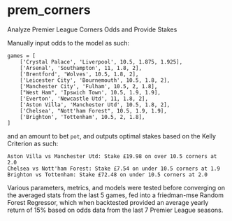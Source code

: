 # prem_corners
Analyze Premier League Corners Odds and Provide Stakes

Manually input odds to the model as such:

```
games = [
    ['Crystal Palace', 'Liverpool', 10.5, 1.875, 1.925],
    ['Arsenal', 'Southampton', 11, 1.8, 2],
    ['Brentford', 'Wolves', 10.5, 1.8, 2],
    ['Leicester City', 'Bournemouth', 10.5, 1.8, 2],
    ['Manchester City', 'Fulham', 10.5, 2, 1.8],
    ["West Ham", 'Ipswich Town', 10.5, 1.9, 1.9],
    ['Everton', 'Newcastle Utd', 11, 1.8, 2],
    ['Aston Villa', 'Manchester Utd', 10.5, 1.8, 2],
    ['Chelsea', "Nott'ham Forest", 10.5, 1.9, 1.9],
    ['Brighton', 'Tottenham', 10.5, 2, 1.8],
]
```
and an amount to bet `pot`, and outputs optimal stakes based on the Kelly Criterion as such:

```
Aston Villa vs Manchester Utd: Stake £19.98 on over 10.5 corners at 2.0
Chelsea vs Nott'ham Forest: Stake £7.54 on under 10.5 corners at 1.9
Brighton vs Tottenham: Stake £72.48 on under 10.5 corners at 2.0
```

Various parameters, metrics, and models were tested before converging on the averaged stats from the last 5 games, fed into a friedman-mse Random Forest Regressor, which when backtested provided an average yearly return of 15% based on odds data from the last 7 Premier League seasons.
